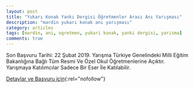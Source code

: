 ```yaml
---
layout: post
title: "Yukarı Konak Yankı Dergisi Öğretmenler Arası Anı Yarışması"
description: "mardin yukarı konak anı yarışması"
category: articles
tags: [mardin, ani, ogretmen, yukari konak, yanki dergisi, yarisma]
comments: true
---
```


Son Başvuru Tarihi: 22 Şubat 2019. 
Yarışma Türkiye Genelindeki Milli Eğitim Bakanlığına Bağlı Tüm Resmi Ve Özel Okul Öğretmenlerine Açıktır.
Yarışmaya Katılımcılar Sadece Bir Eser İle Katılabilir.

[Detaylar ve Başvuru için](https://www.guncel-egitim.org/yukari-konak-yanki-dergisi-ogretmenler-arasi-ani-yarismasi/?utm_source=edebiyatyarismalari.com&utm_medium=affiliate){:rel="nofollow"}